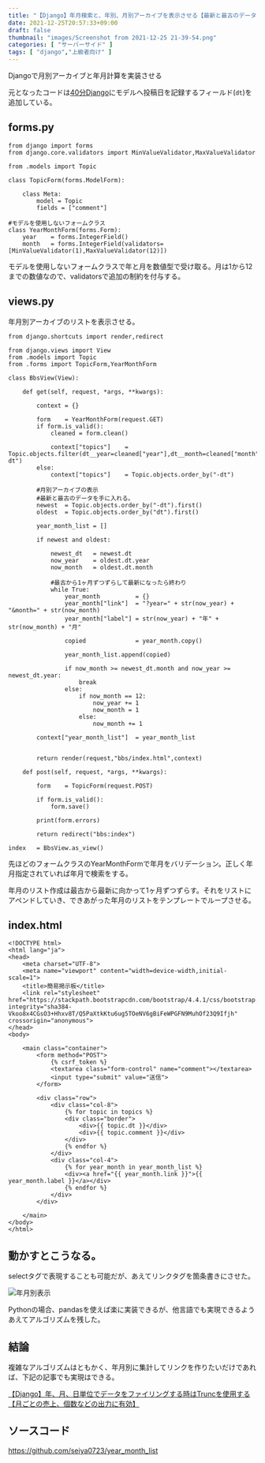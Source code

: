 ```yaml
---
title: "【Django】年月検索と、年別、月別アーカイブを表示させる【最新と最古のデータから年月リストを作成(Trunc不使用)】"
date: 2021-12-25T20:57:33+09:00
draft: false
thumbnail: "images/Screenshot from 2021-12-25 21-39-54.png"
categories: [ "サーバーサイド" ]
tags: [ "django","上級者向け" ]
---
```


Djangoで月別アーカイブと年月計算を実装させる

元となったコードは[40分Django](/post/startup-django/)にモデルへ投稿日を記録するフィールド(`dt`)を追加している。

## forms.py

    from django import forms
    from django.core.validators import MinValueValidator,MaxValueValidator
    
    from .models import Topic
    
    class TopicForm(forms.ModelForm):
    
        class Meta:
            model = Topic
            fields = ["comment"]
    
    #モデルを使用しないフォームクラス
    class YearMonthForm(forms.Form):
        year    = forms.IntegerField()
        month   = forms.IntegerField(validators=[MinValueValidator(1),MaxValueValidator(12)])


モデルを使用しないフォームクラスで年と月を数値型で受け取る。月は1から12までの数値なので、validatorsで追加の制約を付与する。

    
## views.py

年月別アーカイブのリストを表示させる。

    from django.shortcuts import render,redirect
    
    from django.views import View
    from .models import Topic
    from .forms import TopicForm,YearMonthForm
    
    class BbsView(View):
    
        def get(self, request, *args, **kwargs):
    
            context = {}
    
            form    = YearMonthForm(request.GET)
            if form.is_valid():
                cleaned = form.clean()
    
                context["topics"]    = Topic.objects.filter(dt__year=cleaned["year"],dt__month=cleaned["month"]).order_by("-dt")
            else:
                context["topics"]    = Topic.objects.order_by("-dt")
    
            #月別アーカイブの表示
            #最新と最古のデータを手に入れる。
            newest  = Topic.objects.order_by("-dt").first()
            oldest  = Topic.objects.order_by("dt").first()
    
            year_month_list = []
    
            if newest and oldest:
    
                newest_dt   = newest.dt
                now_year    = oldest.dt.year
                now_month   = oldest.dt.month
    
                #最古から1ヶ月ずつずらして最新になったら終わり
                while True:
                    year_month          = {}
                    year_month["link"]  = "?year=" + str(now_year) + "&month=" + str(now_month)
                    year_month["label"] = str(now_year) + "年" + str(now_month) + "月"
    
                    copied              = year_month.copy()
    
                    year_month_list.append(copied)
    
                    if now_month >= newest_dt.month and now_year >= newest_dt.year:
                        break
                    else:
                        if now_month == 12:
                            now_year += 1
                            now_month = 1
                        else:
                            now_month += 1
    
            context["year_month_list"]  = year_month_list
    
    
            return render(request,"bbs/index.html",context)
    
        def post(self, request, *args, **kwargs):
    
            form    = TopicForm(request.POST)
            
            if form.is_valid():
                form.save()
    
            print(form.errors)
    
            return redirect("bbs:index")
    
    index   = BbsView.as_view()


先ほどのフォームクラスのYearMonthFormで年月をバリデーション。正しく年月指定されていれば年月で検索をする。

年月のリスト作成は最古から最新に向かって1ヶ月ずつずらす。それをリストにアペンドしていき、できあがった年月のリストをテンプレートでループさせる。

## index.html

    <!DOCTYPE html>
    <html lang="ja">
    <head>
    	<meta charset="UTF-8">
        <meta name="viewport" content="width=device-width,initial-scale=1">
    	<title>簡易掲示板</title>
        <link rel="stylesheet" href="https://stackpath.bootstrapcdn.com/bootstrap/4.4.1/css/bootstrap.min.css" integrity="sha384-Vkoo8x4CGsO3+Hhxv8T/Q5PaXtkKtu6ug5TOeNV6gBiFeWPGFN9MuhOf23Q9Ifjh" crossorigin="anonymous">
    </head>
    <body>
    
        <main class="container">
            <form method="POST">
                {% csrf_token %}
                <textarea class="form-control" name="comment"></textarea>
                <input type="submit" value="送信">
            </form>
    
            <div class="row">
                <div class="col-8">
                    {% for topic in topics %}
                    <div class="border">
                        <div>{{ topic.dt }}</div>
                        <div>{{ topic.comment }}</div>
                    </div>
                    {% endfor %}
                </div>
                <div class="col-4">
                    {% for year_month in year_month_list %}
                    <div><a href="{{ year_month.link }}">{{ year_month.label }}</a></div>
                    {% endfor %}
                </div>
            </div>
    
        </main>
    </body>
    </html>
    
## 動かすとこうなる。

selectタグで表現することも可能だが、あえてリンクタグを箇条書きにさせた。

<div class="img-center"><img src="/images/Screenshot from 2021-12-25 21-39-54.png" alt="年月別表示"></div>

Pythonの場合、pandasを使えば楽に実装できるが、他言語でも実現できるようあえてアルゴリズムを残した。

## 結論

複雑なアルゴリズムはともかく、年月別に集計してリンクを作りたいだけであれば、下記の記事でも実現はできる。

[【Django】年、月、日単位でデータをファイリングする時はTruncを使用する【月ごとの売上、個数などの出力に有効】](/post/django-models-trunc/)

## ソースコード

https://github.com/seiya0723/year_month_list

